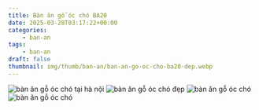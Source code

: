 ```yaml
---
title: Bàn ăn gỗ óc chó BA20
date: 2025-03-28T03:17:22+00:00
categories:
    - ban-an
tags:
    - ban-an
draft: false
thumbnail: img/thumb/ban-an/ban-an-go-oc-cho-ba20-dep.webp
---
```

![bàn ăn gỗ óc chó tại hà nội](/img/ban-an/ba20/ban-an-go-oc-cho-ba20-1.webp)
![bàn ăn gỗ óc chó đẹp](/img/ban-an/ba20/ban-an-go-oc-cho-ba20-2.webp)
![bàn ăn gỗ óc chó](/img/ban-an/ba20/ban-an-go-oc-cho-ba20-3.webp)
![bàn ăn gỗ óc chó](/img/ban-an/ba20/ban-an-go-oc-cho-ba20-4.webp)